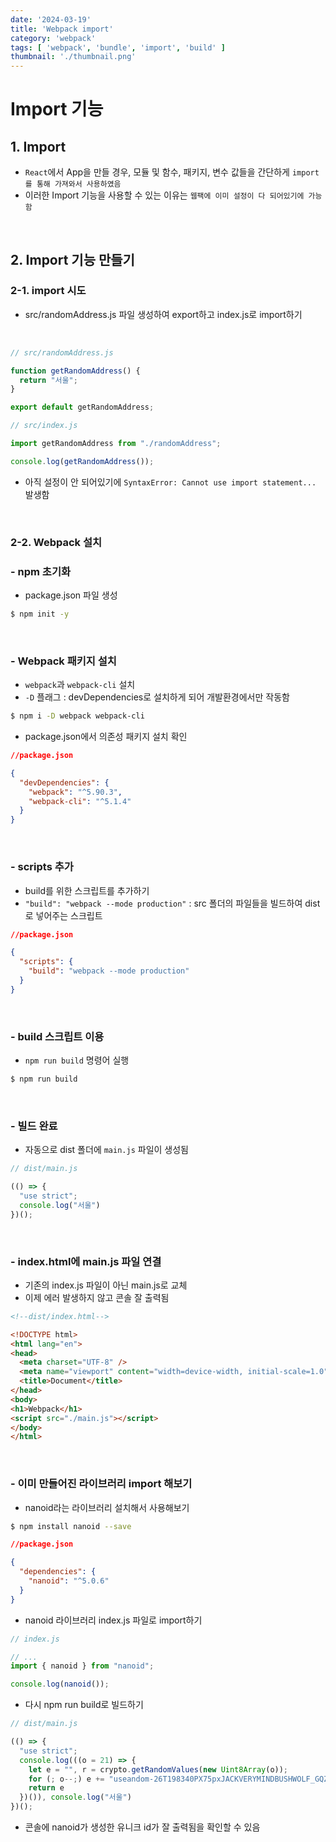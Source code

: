 ```yaml
---
date: '2024-03-19'
title: 'Webpack import'
category: 'webpack'
tags: [ 'webpack', 'bundle', 'import', 'build' ]
thumbnail: './thumbnail.png'
---
```


# Import 기능

## 1. Import

- `React`에서 App을 만들 경우, 모듈 및 함수, 패키지, 변수 값들을 간단하게 `import를 통해 가져와서 사용하였음`
- 이러한 Import 기능을 사용할 수 있는 이유는 `웹팩에 이미 설정이 다 되어있기에 가능함`

<br/>

## 2. Import 기능 만들기

### 2-1. import 시도

- src/randomAddress.js 파일 생성하여 export하고 index.js로 import하기

<br/>

```js
// src/randomAddress.js

function getRandomAddress() {
  return "서울";
}

export default getRandomAddress;
```

```js
// src/index.js

import getRandomAddress from "./randomAddress";

console.log(getRandomAddress());
```

- 아직 설정이 안 되어있기에 `SyntaxError: Cannot use import statement...` 발생함

<br/>

### 2-2. Webpack 설치

### - npm 초기화

- package.json 파일 생성

```bash
$ npm init -y
```

<br/>

### - Webpack 패키지 설치

- `webpack`과 `webpack-cli` 설치
- `-D` 플래그 : devDependencies로 설치하게 되어 개발환경에서만 작동함

```bash
$ npm i -D webpack webpack-cli
```

- package.json에서 의존성 패키지 설치 확인

```json
//package.json

{
  "devDependencies": {
    "webpack": "^5.90.3",
    "webpack-cli": "^5.1.4"
  }
}
```

<br/>

### - scripts 추가

- build를 위한 스크립트를 추가하기
- `"build": "webpack --mode production"` : src 폴더의 파일들을 빌드하여 dist로 넣어주는 스크립트

```json
//package.json

{
  "scripts": {
    "build": "webpack --mode production"
  }
}
```

<br/>

### - build 스크립트 이용

- `npm run build` 명령어 실행

```bash
$ npm run build
```

<br/>

### - 빌드 완료

- 자동으로 dist 폴더에 `main.js` 파일이 생성됨

```js
// dist/main.js

(() => {
  "use strict";
  console.log("서울")
})();
```

<br/>

### - index.html에 main.js 파일 연결

- 기존의 index.js 파일이 아닌 main.js로 교체
- 이제 에러 발생하지 않고 콘솔 잘 출력됨

```html
<!--dist/index.html-->

<!DOCTYPE html>
<html lang="en">
<head>
  <meta charset="UTF-8" />
  <meta name="viewport" content="width=device-width, initial-scale=1.0" />
  <title>Document</title>
</head>
<body>
<h1>Webpack</h1>
<script src="./main.js"></script>
</body>
</html>
```

<br/>

### - 이미 만들어진 라이브러리 import 해보기

- nanoid라는 라이브러리 설치해서 사용해보기

```bash
$ npm install nanoid --save
```

```json
//package.json

{
  "dependencies": {
    "nanoid": "^5.0.6"
  }
}
```

- nanoid 라이브러리 index.js 파일로 import하기

```js
// index.js

// ...
import { nanoid } from "nanoid";

console.log(nanoid());
```

- 다시 npm run build로 빌드하기

```js
// dist/main.js

(() => {
  "use strict";
  console.log(((o = 21) => {
    let e = "", r = crypto.getRandomValues(new Uint8Array(o));
    for (; o--;) e += "useandom-26T198340PX75pxJACKVERYMINDBUSHWOLF_GQZbfghjklqvwyzrict"[63 & r[o]];
    return e
  })()), console.log("서울")
})();
```

- 콘솔에 nanoid가 생성한 유니크 id가 잘 출력됨을 확인할 수 있음

[//]: # (---)

[//]: # ()

[//]: # (## Source)

[//]: # ()

[//]: # (- [<>]&#40;<>&#41;)

